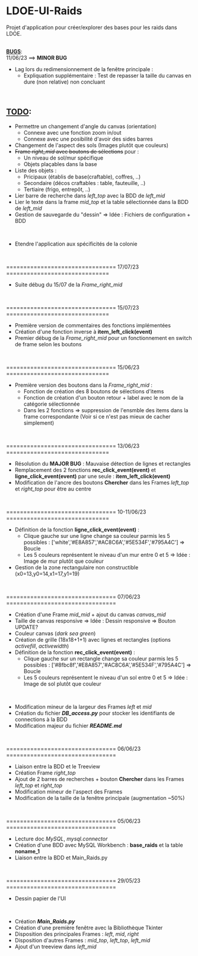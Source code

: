 # LDOE-UI-Raids
Projet d'application pour créer/explorer des bases pour les raids dans LDOE.
<br>
<br>


<ins>**BUGS**</ins>:<br>
11/06/23 ==> **MINOR BUG**
- Lag lors du redimensionnement de la fenêtre principale :
  - Expliquation supplémentaire : Test de repasser la taille du canvas en dure (non relative) non concluant
<br>


<ins>**TODO**</ins>:
- 
- Permettre un changement d'angle du canvas (orientation)
  - Connexe avec une fonction zoom in/out
  - Connexe avec une posibilité d'avoir des sides barres
- Changement de l'aspect des sols (Images plutôt que couleurs)
- ~~Frame _right_mid_ avec boutons de sélections~~ pour :
  - Un niveau de sol/mur spécifique
  - Objets plaçables dans la base
- Liste des objets :
  - Pricipaux (établis de base(craftable), coffres, ..)
  - Secondaire (décos craftables : table, fauteuille, ..)
  - Tertiaire (frigo, entrepôt, ..) 
- Lier barre de recherche dans _left_top_ avec la BDD de _left_mid_
- Lier le texte dans la frame _mid_top_ et la table sélectionnée dans la BDD de _left_mid_
- Gestion de sauvegarde du "dessin" => Idée : Fichiers de configuration + BDD
<br>

- Etendre l'application aux spécificités de la colonie
<br>

================================ 17/07/23 ==============================
- Suite débug du 15/07 de la _Frame_right_mid_
<br>

================================ 15/07/23 ==============================
- Première version de commentaires des fonctions implémentées
- Création d'une fonction inverse à **item_left_click(event)**
- Premier débug de la _Frame_right_mid_ pour un fonctionnement en switch de frame selon les boutons
<br>

================================ 15/06/23 ==============================
- Première version des boutons dans la _Frame_right_mid_ :
  - Fonction de création des 8 boutons de sélections d'items
  - Fonction de création d'un bouton retour + label avec le nom de la catégorie sélectionnée
  - Dans les 2 fonctions => suppression de l'ensmble des items dans la frame correspondante (Voir si ce n'est pas mieux de cacher simplement) 
<br>

================================ 13/06/23 ==============================
- Résolution du **MAJOR BUG** : Mauvaise détection de lignes et rectangles
- Remplacement des 2 fonctions **rec_click_event(event)** et **ligne_click_event(event)** par une seule : **item_left_click(event)**
- Modification de l'ancre des boutons **Chercher** dans les Frames _left_top_ et _right_top_ pour être au centre
<br>

================================ 10-11/06/23 ==============================
- Définition de la fonction **ligne_click_event(event)** :
  - Clique gauche sur une ligne change sa couleur parmis les 5 possibles : ['white','#E8A857','#AC8C6A','#5E534F','#795A4C'] => Boucle
  - Les 5 couleurs représentent le niveau d'un mur entre 0 et 5 => Idée : Image de mur plutôt que couleur
- Gestion de la zone rectangulaire non constructible (x0=13,y0=14,x1=17,y1=19)
<br>

================================ 07/06/23 ================================
- Création d'une Frame _mid_mid_ + ajout du canvas _canvas_mid_
- Taille de canvas responsive => Idée : Dessin responsive => Bouton UPDATE?
- Couleur canvas (_dark sea green_)
- Création de grille (18x18+1+1) avec lignes et rectangles (options _activefill_, _activewidth_)
- Définition de la fonction **rec_click_event(event)** :
  - Clique gauche sur un rectangle change sa couleur parmis les 5 possibles : ['#8fbc8f','#E8A857','#AC8C6A','#5E534F','#795A4C'] => Boucle
  - Les 5 couleurs représentent le niveau d'un sol entre 0 et 5 => Idée : Image de sol plutôt que couleur
<br>

- Modification mineur de la largeur des Frames _left_ et _mid_
- Création du fichier _**DB_access.py**_ pour stocker les identifiants de connections à la BDD
- Modification majeur du fichier _**README.md**_
<br>

================================ 06/06/23 ================================
- Liaison entre la BDD et le Treeview
- Création Frame _right_top_
- Ajout de 2 barres de recherches + bouton **Chercher** dans les Frames _left_top_ et _right_top_
- Modification mineur de l'aspect des Frames
- Modification de la taille de la fenêtre principale (augmentation ~50%)
<br>

================================ 05/06/23 ================================
- Lecture doc _MySQL_, _mysql.connector_
- Création d'une BDD avec MySQL Workbench : **base_raids** et la table **noname_1**
- Liaison entre la BDD et Main_Raids.py
<br>

================================ 29/05/23 ================================
- Dessin papier de l'UI
<br>

- Création _**Main_Raids.py**_
- Création d'une première fenêtre avec la Bibliothèque Tkinter
- Disposition des principales Frames : _left_, _mid_, _right_
- Disposition d'autres Frames : _mid_top_, _left_top_, _left_mid_
- Ajout d'un treeview dans _left_mid_


